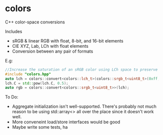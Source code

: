 # colors
C++ color-space conversions

Includes
- sRGB & linear RGB with float, 8-bit, and 16-bit elements
- CIE XYZ, Lab, LCh with float elements
- Conversion between any pair of formats

E.g:
```cpp
//Increase the saturation of an sRGB color using LCh space to preserve luminance
#include "colors.hpp"
auto lch = colors::convert<colors::lch_t>(colors::srgb_t<uint8_t>(0xff, 0xcc, 0x88));
lch.C = std::pow(lch.C, 0.5);
auto rgb = colors::convert<colors::srgb_t<uint8_t>>(lch);
```

To Do:
- Aggregate initialization isn't well-supported. There's probably not much reason to be using std::array<> all over the place since it doesn't work well.
- More conveneint load/store interfaces would be good
- Maybe write some tests, ha
